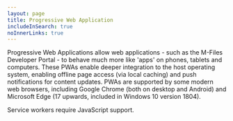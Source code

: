 ```yaml
---
layout: page
title: Progressive Web Application
includeInSearch: true
noInnerLinks: true
---
```


<style type="text/css">
#browser-support
{
	padding: 20px;
}
#browser-support p
{
	margin: 0px;
	padding: 0px;
}
#browser-support button
{
	margin: 5px auto;
	display: block;
}
#browser-support p.status
{
	position: relative;
	top: 0px;
	left: 0px;
	padding-left: 40px;
}
p.status.unknown
{
	color: #333;
}
p.status.failure
{
	color: red;
}
p.status.success
{
	color: green;
}
p.status::before
{
	font: normal normal normal 14px/1 'Material-Design-Iconic-Font';
	position: absolute;
	left: 10px;
	top: 8px;
	font-weight: bold;
	transform: scale(1.5);
}
p.status.unknown::before
{
	content: '\f17a';
}
p.status.failure::before
{
	font: normal normal normal 14px/1 'Material-Design-Iconic-Font';
	content: '\f136';
}
p.status.success::before
{
	content: '\f26b';
}
</style>

Progressive Web Applications allow web applications - such as the M-Files Developer Portal - to behave much more like 'apps' on phones, tablets and computers.  These PWAs enable deeper integration to the host operating system, enabling offline page access (via local caching) and push notifications for content updates.  PWAs are supported by some modern web browsers, including Google Chrome (both on desktop and Android) and Microsoft Edge (17 upwards, included in Windows 10 version 1804).

<script>
	document.writeln("<div id='browser-support'><p class='status unknown'>We are checking your browser support.  Please wait...</p></div>");
</script>
<noscript>
	<p>Service workers require JavaScript support.</p>
</noscript>

<script src="pwa-script.js" defer></script>